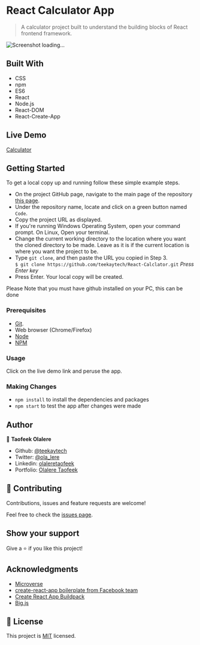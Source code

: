 # React Calculator App

> A calculator project built to understand the building blocks of React frontend framework.

![Screenshot loading...]()

## Built With

- CSS
- npm
- ES6
- React
- Node.js
- React-DOM
- React-Create-App

## Live Demo

<a href="https://react-calc-teekay.herokuapp.com/" target="_blank">Calculator</a>

## Getting Started

To get a local copy up and running follow these simple example steps.

- On the project GitHub page, navigate to the main page of the repository [this page](https://github.com/teekaytech/React-Calclator.git).
- Under the repository name, locate and click on a green button named `Code`.
- Copy the project URL as displayed.
- If you're running Windows Operating System, open your command prompt. On Linux, Open your terminal.
- Change the current working directory to the location where you want the cloned directory to be made. Leave as it is if the current location is where you want the project to be.
- Type `git clone`, and then paste the URL you copied in Step 3.<br>
  `$ git clone https://github.com/teekaytech/React-Calclator.git` <em>Press Enter key</em><br>
- Press Enter. Your local copy will be created.

Please Note that you must have github installed on your PC, this can be done

### Prerequisites

- [Git](https://gist.github.com/derhuerst/1b15ff4652a867391f03).
- Web browser (Chrome/Firefox)
- [Node](https://nodejs.org/en/)
- [NPM](https://www.npmjs.com/get-npm)

### Usage

Click on the live demo link and peruse the app.

### Making Changes

- `npm install` to install the dependencies and packages
- `npm start` to test the app after changes were made

## Author

👤 **Taofeek Olalere**

- Github: [@teekaytech](https://github.com/teekaytech)
- Twitter: [@ola_lere](https://twitter.com/ola_lere)
- Linkedin: [olaleretaofeek](https://linkedin.com/in/olaleretaofeek)
- Portfolio: [Olalere Taofeek](https://teekaytech.github.io/olaleretaofeek/)

## 🤝 Contributing

Contributions, issues and feature requests are welcome!

Feel free to check the [issues page](issues/).

## Show your support

Give a ⭐️ if you like this project!

## Acknowledgments

- [Microverse](https://.microverse.org/)
- [create-react-app boilerplate from Facebook team](https://github.com/facebook/create-react-app)
- [Create React App Buildpack](https://github.com/mars/create-react-app-buildpack)
- [Big.js](https://github.com/MikeMcl/big.js/)

## 📝 License

This project is [MIT](/LICENSE) licensed.
